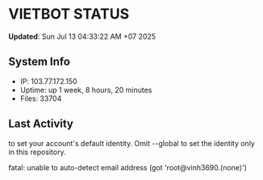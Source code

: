 # VIETBOT STATUS
**Updated**: Sun Jul 13 04:33:22 AM +07 2025

## System Info
- IP: 103.77.172.150
- Uptime: up 1 week, 8 hours, 20 minutes
- Files: 33704

## Last Activity

to set your account's default identity.
Omit --global to set the identity only in this repository.

fatal: unable to auto-detect email address (got 'root@vinh3690.(none)')
